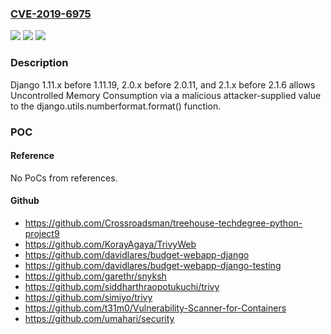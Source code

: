 ### [CVE-2019-6975](https://cve.mitre.org/cgi-bin/cvename.cgi?name=CVE-2019-6975)
![](https://img.shields.io/static/v1?label=Product&message=n%2Fa&color=blue)
![](https://img.shields.io/static/v1?label=Version&message=n%2Fa&color=blue)
![](https://img.shields.io/static/v1?label=Vulnerability&message=n%2Fa&color=brighgreen)

### Description

Django 1.11.x before 1.11.19, 2.0.x before 2.0.11, and 2.1.x before 2.1.6 allows Uncontrolled Memory Consumption via a malicious attacker-supplied value to the django.utils.numberformat.format() function.

### POC

#### Reference
No PoCs from references.

#### Github
- https://github.com/Crossroadsman/treehouse-techdegree-python-project9
- https://github.com/KorayAgaya/TrivyWeb
- https://github.com/davidlares/budget-webapp-django
- https://github.com/davidlares/budget-webapp-django-testing
- https://github.com/garethr/snyksh
- https://github.com/siddharthraopotukuchi/trivy
- https://github.com/simiyo/trivy
- https://github.com/t31m0/Vulnerability-Scanner-for-Containers
- https://github.com/umahari/security

